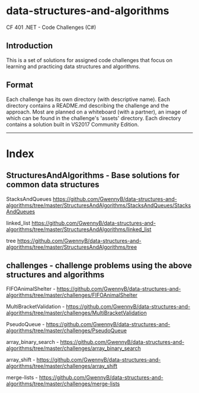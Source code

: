 # data-structures-and-algorithms
CF 401 .NET - Code Challenges (C#)

## Introduction
This is a set of solutions for assigned code challenges that focus on learning and practicing data structures and algorithms.

## Format
Each challenge has its own directory (with descriptive name). Each directory contains a README.md describing the challenge and the approach. Most are planned on a whiteboard (with a partner), an image of which can be found in the challenge's 'assets' directory. Each directory contains a solution built in VS2017 Community Edition.


----------------------------------------------------------------------------------------------------------------


# Index

## StructuresAndAlgorithms - Base solutions for common data structures

 StacksAndQueues
    https://github.com/GwennyB/data-structures-and-algorithms/tree/master/StructuresAndAlgorithms/StacksAndQueues/StacksAndQueues

 linked_list
    https://github.com/GwennyB/data-structures-and-algorithms/tree/master/StructuresAndAlgorithms/linked_list

 tree
    https://github.com/GwennyB/data-structures-and-algorithms/tree/master/StructuresAndAlgorithms/tree


## challenges - challenge problems using the above structures and algorithms

  FIFOAnimalShelter - 
    https://github.com/GwennyB/data-structures-and-algorithms/tree/master/challenges/FIFOAnimalShelter
  
  MultiBracketValidation - 
    https://github.com/GwennyB/data-structures-and-algorithms/tree/master/challenges/MultiBracketValidation
  
  PseudoQueue - 
    https://github.com/GwennyB/data-structures-and-algorithms/tree/master/challenges/PseudoQueue
  
  array_binary_search - 
    https://github.com/GwennyB/data-structures-and-algorithms/tree/master/challenges/array_binary_search
  
  array_shift - 
    https://github.com/GwennyB/data-structures-and-algorithms/tree/master/challenges/array_shift
  
  merge-lists - 
    https://github.com/GwennyB/data-structures-and-algorithms/tree/master/challenges/merge-lists
